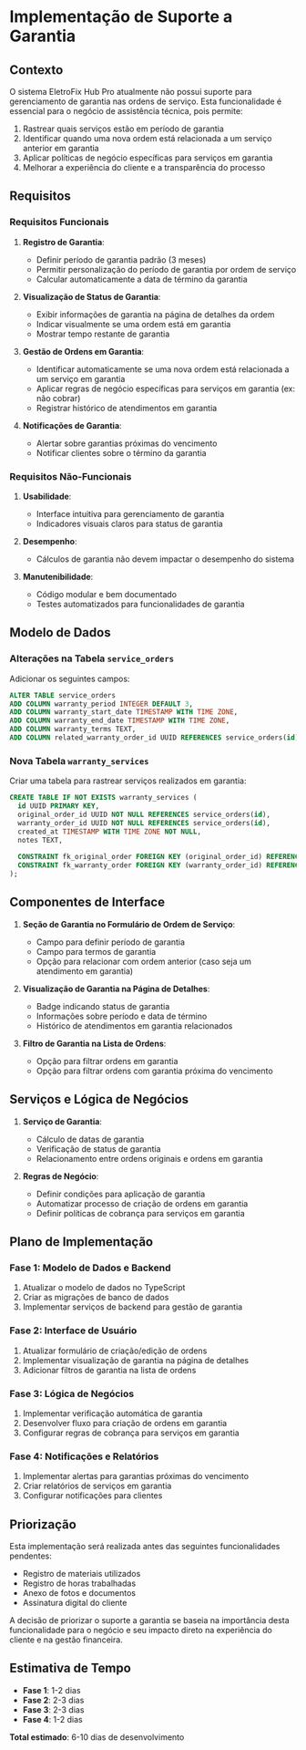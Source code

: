 # Implementação de Suporte a Garantia

## Contexto

O sistema EletroFix Hub Pro atualmente não possui suporte para gerenciamento de garantia nas ordens de serviço. Esta funcionalidade é essencial para o negócio de assistência técnica, pois permite:

1. Rastrear quais serviços estão em período de garantia
2. Identificar quando uma nova ordem está relacionada a um serviço anterior em garantia
3. Aplicar políticas de negócio específicas para serviços em garantia
4. Melhorar a experiência do cliente e a transparência do processo

## Requisitos

### Requisitos Funcionais

1. **Registro de Garantia**:
   - Definir período de garantia padrão (3 meses)
   - Permitir personalização do período de garantia por ordem de serviço
   - Calcular automaticamente a data de término da garantia

2. **Visualização de Status de Garantia**:
   - Exibir informações de garantia na página de detalhes da ordem
   - Indicar visualmente se uma ordem está em garantia
   - Mostrar tempo restante de garantia

3. **Gestão de Ordens em Garantia**:
   - Identificar automaticamente se uma nova ordem está relacionada a um serviço em garantia
   - Aplicar regras de negócio específicas para serviços em garantia (ex: não cobrar)
   - Registrar histórico de atendimentos em garantia

4. **Notificações de Garantia**:
   - Alertar sobre garantias próximas do vencimento
   - Notificar clientes sobre o término da garantia

### Requisitos Não-Funcionais

1. **Usabilidade**:
   - Interface intuitiva para gerenciamento de garantia
   - Indicadores visuais claros para status de garantia

2. **Desempenho**:
   - Cálculos de garantia não devem impactar o desempenho do sistema

3. **Manutenibilidade**:
   - Código modular e bem documentado
   - Testes automatizados para funcionalidades de garantia

## Modelo de Dados

### Alterações na Tabela `service_orders`

Adicionar os seguintes campos:

```sql
ALTER TABLE service_orders
ADD COLUMN warranty_period INTEGER DEFAULT 3,
ADD COLUMN warranty_start_date TIMESTAMP WITH TIME ZONE,
ADD COLUMN warranty_end_date TIMESTAMP WITH TIME ZONE,
ADD COLUMN warranty_terms TEXT,
ADD COLUMN related_warranty_order_id UUID REFERENCES service_orders(id);
```

### Nova Tabela `warranty_services`

Criar uma tabela para rastrear serviços realizados em garantia:

```sql
CREATE TABLE IF NOT EXISTS warranty_services (
  id UUID PRIMARY KEY,
  original_order_id UUID NOT NULL REFERENCES service_orders(id),
  warranty_order_id UUID NOT NULL REFERENCES service_orders(id),
  created_at TIMESTAMP WITH TIME ZONE NOT NULL,
  notes TEXT,
  
  CONSTRAINT fk_original_order FOREIGN KEY (original_order_id) REFERENCES service_orders(id),
  CONSTRAINT fk_warranty_order FOREIGN KEY (warranty_order_id) REFERENCES service_orders(id)
);
```

## Componentes de Interface

1. **Seção de Garantia no Formulário de Ordem de Serviço**:
   - Campo para definir período de garantia
   - Campo para termos de garantia
   - Opção para relacionar com ordem anterior (caso seja um atendimento em garantia)

2. **Visualização de Garantia na Página de Detalhes**:
   - Badge indicando status de garantia
   - Informações sobre período e data de término
   - Histórico de atendimentos em garantia relacionados

3. **Filtro de Garantia na Lista de Ordens**:
   - Opção para filtrar ordens em garantia
   - Opção para filtrar ordens com garantia próxima do vencimento

## Serviços e Lógica de Negócios

1. **Serviço de Garantia**:
   - Cálculo de datas de garantia
   - Verificação de status de garantia
   - Relacionamento entre ordens originais e ordens em garantia

2. **Regras de Negócio**:
   - Definir condições para aplicação de garantia
   - Automatizar processo de criação de ordens em garantia
   - Definir políticas de cobrança para serviços em garantia

## Plano de Implementação

### Fase 1: Modelo de Dados e Backend

1. Atualizar o modelo de dados no TypeScript
2. Criar as migrações de banco de dados
3. Implementar serviços de backend para gestão de garantia

### Fase 2: Interface de Usuário

1. Atualizar formulário de criação/edição de ordens
2. Implementar visualização de garantia na página de detalhes
3. Adicionar filtros de garantia na lista de ordens

### Fase 3: Lógica de Negócios

1. Implementar verificação automática de garantia
2. Desenvolver fluxo para criação de ordens em garantia
3. Configurar regras de cobrança para serviços em garantia

### Fase 4: Notificações e Relatórios

1. Implementar alertas para garantias próximas do vencimento
2. Criar relatórios de serviços em garantia
3. Configurar notificações para clientes

## Priorização

Esta implementação será realizada antes das seguintes funcionalidades pendentes:
- Registro de materiais utilizados
- Registro de horas trabalhadas
- Anexo de fotos e documentos
- Assinatura digital do cliente

A decisão de priorizar o suporte a garantia se baseia na importância desta funcionalidade para o negócio e seu impacto direto na experiência do cliente e na gestão financeira.

## Estimativa de Tempo

- **Fase 1**: 1-2 dias
- **Fase 2**: 2-3 dias
- **Fase 3**: 2-3 dias
- **Fase 4**: 1-2 dias

**Total estimado**: 6-10 dias de desenvolvimento
